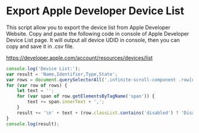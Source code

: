 # Export Apple Developer Device List

This script allow you to export the device list from Apple Developer Website. Copy and paste the following code in console of Apple Developer Device List page. It will output all device UDID in console, then you can copy and save it in .csv file.

https://developer.apple.com/account/resources/devices/list

```javascript
console.log('Device List:');
var result = 'Name,Identifier,Type,State';
var rows = document.querySelectorAll('.infinite-scroll-component .row[data-platform="IOS"]');
for (var row of rows) {
	let text = '';
	for (var span of row.getElementsByTagName('span')) {
		text += span.innerText + ',';
	}
	result += '\n' + text + (row.classList.contains('disabled') ? 'Disable' : 'Active');
}
console.log(result);
```
